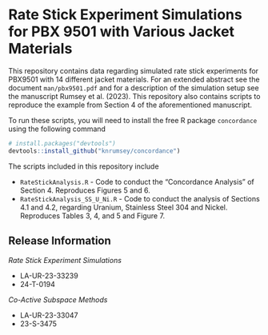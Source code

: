 Rate Stick Experiment Simulations for PBX 9501 with Various Jacket
Materials
================

<!-- README.md is generated from README.Rmd. Please edit that file -->

This repository contains data regarding simulated rate stick experiments
for PBX9501 with $14$ different jacket materials. For an extended
abstract see the document `man/pbx9501.pdf` and for a description of the
simulation setup see the manuscript Rumsey et al. (2023). This
repository also contains scripts to reproduce the example from Section 4
of the aforementioned manuscript.

To run these scripts, you will need to install the free R package
`concordance` using the following command

``` r
# install.packages("devtools")
devtools::install_github("knrumsey/concordance")
```

The scripts included in this repository include

- `RateStickAnalysis.R` - Code to conduct the “Concordance Analysis” of
  Section 4. Reproduces Figures 5 and 6.
- `RateStickAnalysis_SS_U_Ni.R` - Code to conduct the analysis of
  Sections 4.1 and 4.2, regarding Uranium, Stainless Steel 304 and
  Nickel. Reproduces Tables 3, 4, and 5 and Figure 7.

## Release Information

*Rate Stick Experiment Simulations*

- LA-UR-23-33239
- 24-T-0194

*Co-Active Subspace Methods*

- LA-UR-23-33047
- 23-S-3475
